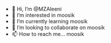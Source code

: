 - 👋 Hi, I’m @MZAleeni
- 👀 I’m interested in moosik
- 🌱 I’m currently learning moosik
- 💞️ I’m looking to collaborate on moosik
- 📫 How to reach me... moosik

<!---
MZAleeni/MZAleeni is a ✨ special ✨ repository because its `README.md` (this file) appears on your GitHub profile.
You can click the Preview link to take a look at your changes.
--->
